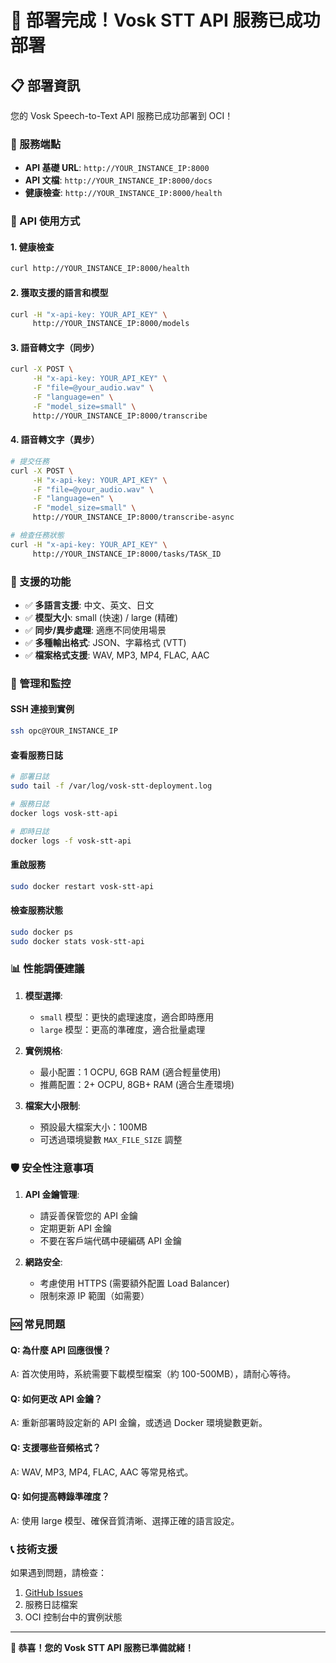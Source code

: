 # 🎉 部署完成！Vosk STT API 服務已成功部署

## 📋 部署資訊

您的 Vosk Speech-to-Text API 服務已成功部署到 OCI！

### 🔗 服務端點

- **API 基礎 URL**: `http://YOUR_INSTANCE_IP:8000`
- **API 文檔**: `http://YOUR_INSTANCE_IP:8000/docs`
- **健康檢查**: `http://YOUR_INSTANCE_IP:8000/health`

### 🔑 API 使用方式

#### 1. 健康檢查
```bash
curl http://YOUR_INSTANCE_IP:8000/health
```

#### 2. 獲取支援的語言和模型
```bash
curl -H "x-api-key: YOUR_API_KEY" \
     http://YOUR_INSTANCE_IP:8000/models
```

#### 3. 語音轉文字（同步）
```bash
curl -X POST \
     -H "x-api-key: YOUR_API_KEY" \
     -F "file=@your_audio.wav" \
     -F "language=en" \
     -F "model_size=small" \
     http://YOUR_INSTANCE_IP:8000/transcribe
```

#### 4. 語音轉文字（異步）
```bash
# 提交任務
curl -X POST \
     -H "x-api-key: YOUR_API_KEY" \
     -F "file=@your_audio.wav" \
     -F "language=en" \
     -F "model_size=small" \
     http://YOUR_INSTANCE_IP:8000/transcribe-async

# 檢查任務狀態
curl -H "x-api-key: YOUR_API_KEY" \
     http://YOUR_INSTANCE_IP:8000/tasks/TASK_ID
```

### 🎯 支援的功能

- ✅ **多語言支援**: 中文、英文、日文
- ✅ **模型大小**: small (快速) / large (精確)
- ✅ **同步/異步處理**: 適應不同使用場景
- ✅ **多種輸出格式**: JSON、字幕格式 (VTT)
- ✅ **檔案格式支援**: WAV, MP3, MP4, FLAC, AAC

### 🔧 管理和監控

#### SSH 連接到實例
```bash
ssh opc@YOUR_INSTANCE_IP
```

#### 查看服務日誌
```bash
# 部署日誌
sudo tail -f /var/log/vosk-stt-deployment.log

# 服務日誌
docker logs vosk-stt-api

# 即時日誌
docker logs -f vosk-stt-api
```

#### 重啟服務
```bash
sudo docker restart vosk-stt-api
```

#### 檢查服務狀態
```bash
sudo docker ps
sudo docker stats vosk-stt-api
```

### 📊 性能調優建議

1. **模型選擇**:
   - `small` 模型：更快的處理速度，適合即時應用
   - `large` 模型：更高的準確度，適合批量處理

2. **實例規格**:
   - 最小配置：1 OCPU, 6GB RAM (適合輕量使用)
   - 推薦配置：2+ OCPU, 8GB+ RAM (適合生產環境)

3. **檔案大小限制**:
   - 預設最大檔案大小：100MB
   - 可透過環境變數 `MAX_FILE_SIZE` 調整

### 🛡️ 安全性注意事項

1. **API 金鑰管理**:
   - 請妥善保管您的 API 金鑰
   - 定期更新 API 金鑰
   - 不要在客戶端代碼中硬編碼 API 金鑰

2. **網路安全**:
   - 考慮使用 HTTPS (需要額外配置 Load Balancer)
   - 限制來源 IP 範圍（如需要）

### 🆘 常見問題

#### Q: 為什麼 API 回應很慢？
A: 首次使用時，系統需要下載模型檔案（約 100-500MB），請耐心等待。

#### Q: 如何更改 API 金鑰？
A: 重新部署時設定新的 API 金鑰，或透過 Docker 環境變數更新。

#### Q: 支援哪些音頻格式？
A: WAV, MP3, MP4, FLAC, AAC 等常見格式。

#### Q: 如何提高轉錄準確度？
A: 使用 large 模型、確保音質清晰、選擇正確的語言設定。

### 📞 技術支援

如果遇到問題，請檢查：
1. [GitHub Issues](https://github.com/kouko/oci-vosk-speech2text-api-service/issues)
2. 服務日誌檔案
3. OCI 控制台中的實例狀態

---

**🎊 恭喜！您的 Vosk STT API 服務已準備就緒！**